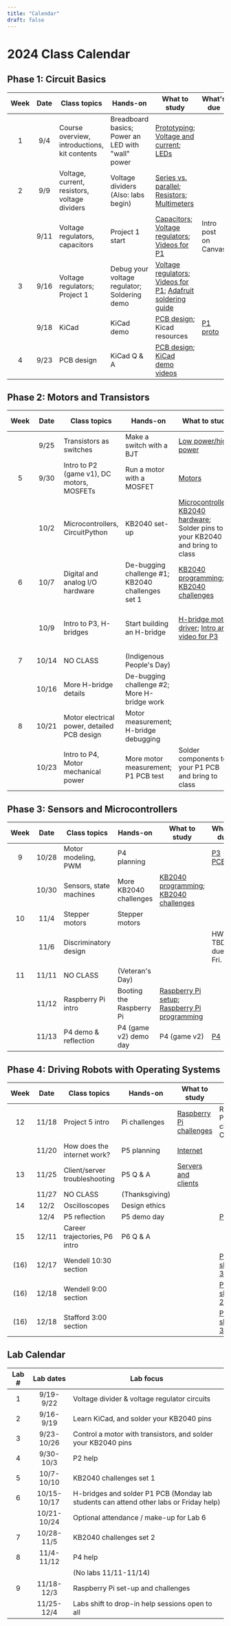 ```yaml
---
title: "Calendar"
draft: false
---
```


# 2024 Class Calendar

## Phase 1: Circuit Basics

| Week | Date  | Class topics  | Hands-on  | What to study | What's due |
|:----:|:-----:|--------------------------------------------|-------------------------------|--------------------------------------------------------------------------|---------------------------------------------------------------|
|  1   | 9/4   | Course overview, introductions, kit contents    | Breadboard basics; Power an LED with "wall" power  | [Prototyping](http://andnowforelectronics.com/notes/prototyping/); [Voltage and current](http://andnowforelectronics.com/notes/voltage-and-current/); [LEDs](http://andnowforelectronics.com/notes/leds/) |          |
|   2  | 9/9   | Voltage, current, resistors, voltage dividers    | Voltage dividers (Also: labs begin)|  [Series vs. parallel](http://andnowforelectronics.com/notes/series-vs-parallel/); [Resistors](http://andnowforelectronics.com/notes/resistors/); [Multimeters](http://andnowforelectronics.com/notes/multimeter/)   |  |
|     | 9/11  | Voltage regulators, capacitors |  Project 1 start  | [Capacitors](http://andnowforelectronics.com/notes/capacitors/); [Voltage regulators](http://andnowforelectronics.com/notes/voltage-regulation/); [Videos for P1](http://andnowforelectronics.com/notes/demo-videos/#videos-for-project-1)  | Intro post on Canvas |
|  3   | 9/16  | Voltage regulators; Project 1 |  Debug your voltage regulator; Soldering demo   | [Voltage regulators](http://andnowforelectronics.com/notes/voltage-regulation/); [Videos for P1](http://andnowforelectronics.com/notes/demo-videos/#videos-for-project-1); [Adafruit soldering guide](https://learn.adafruit.com/adafruit-guide-excellent-soldering/making-a-good-solder-joint)    |  |        |
|      | 9/18  | KiCad  | KiCad demo    | [PCB design](http://andnowforelectronics.com/notes/pcb/); Kicad resources  | [P1   proto](http://andnowforelectronics.com/logistics/projects/#project-1-build-a-breadboard-power-supply) |
|   4  | 9/23  | PCB design  | KiCad Q & A    | [PCB design](http://andnowforelectronics.com/notes/pcb/); [KiCad demo videos](http://andnowforelectronics.com/notes/demo-videos/#introduction-to-kicad-with-a-simple-led-board)    |  |


## Phase 2: Motors and Transistors

| Week | Date  | Class topics  | Hands-on  | What to study | What's due  |
|:----:|:-----:|--------------------------------------------|-------------------------------|--------------------------------------------------------------------------|---------------------------------------------------------------|
|      | 9/25  | Transistors as switches      |  Make a switch with a BJT    | [Low power/high power](http://andnowforelectronics.com/notes/low-power-high-power/)|[P1 PCB due Friday](http://andnowforelectronics.com/logistics/projects/#project-1-build-a-breadboard-power-supply)|        |
|  5   | 9/30  | Intro to P2 (game v1), DC motors, MOSFETs | Run a motor with a MOSFET    | [Motors](http://andnowforelectronics.com/notes/motors/) |              |
|      | 10/2 | Microcontrollers, CircuitPython     | KB2040 set-up    | [Microcontrollers](http://andnowforelectronics.com/notes/microcontrollers/); [KB2040 hardware](http://andnowforelectronics.com/notes/feather-rp2040-hardware/); Solder pins to your KB2040 and bring to class |      |
|   6  | 10/7 | Digital and analog I/O hardware            | De-bugging challenge #1; KB2040 challenges set 1  |    [KB2040 programming](http://andnowforelectronics.com/notes/feather-programming/); [KB2040 challenges](http://andnowforelectronics.com/notes/feather-challenges/)    |   
|      | 10/9  | Intro to P3, H-bridges   | Start building an H-bridge    | [H-bridge motor driver](http://andnowforelectronics.com/notes/h-bridge/); [Intro and video for P3](http://andnowforelectronics.com/logistics/projects/#project-2-build-an-h-bridge-motor-controller) | [P2 (game v1)](http://andnowforelectronics.com/logistics/projects) due Wed. in class|
|  7    | 10/14 | NO CLASS   | (Indigenous People's Day)  |  |        |
|     | 10/16  | More H-bridge details     | De-bugging challenge #2; More H-bridge work            |               |       |
|  8  | 10/21  | Motor electrical power, detailed PCB design  |   Motor measurement; H-bridge debugging   |     |[P3 proto](http://andnowforelectronics.com/logistics/projects/#project-2-build-an-h-bridge-motor-controller)|
|      | 10/23  | Intro to P4, Motor mechanical power |  More motor measurement; P1 PCB test  | Solder components to your P1 PCB and bring to class  | Soldered P1 PCB |


## Phase 3: Sensors and Microcontrollers

| Week | Date  | Class topics  | Hands-on  | What to study | What's due  |
|:----:|:-----:|--------------------------------------------|-------------------------------|--------------------------------------------------------------------------|---------------------------------------------------------------|
|  9  | 10/28  | Motor modeling, PWM  | P4 planning  |      | [P3 PCB](http://andnowforelectronics.com/logistics/projects/#project-2-build-an-h-bridge-motor-controller)   |
|      | 10/30  | Sensors, state machines   |  More KB2040 challenges  | [KB2040 programming](http://andnowforelectronics.com/notes/feather-programming/); [KB2040 challenges](http://andnowforelectronics.com/notes/feather-challenges/)  |  |
|  10   | 11/4  | Stepper motors   |  Stepper motors   |    |  |
|     | 11/6  | Discriminatory design   |         |       | HW TBD due Fri.   |
|   11   | 11/11 | NO CLASS     | (Veteran's Day)  |           |        |
|     | 11/12  | Raspberry Pi intro    |  Booting the Raspberry Pi   |[Raspberry Pi setup](http://andnowforelectronics.com/notes/pi-setup/); [Raspberry Pi programming](http://andnowforelectronics.com/notes/pi-programming/)   |      |
|     | 11/13  | P4 demo & reflection |  P4 (game v2) demo day     | P4 (game v2)  | [P4](http://andnowforelectronics.com/logistics/projects)   |

## Phase 4: Driving Robots with Operating Systems

| Week | Date  | Class topics  | Hands-on  | What to study | What's due  |
|:----:|:-----:|--------------------------------------------|-------------------------------|--------------------------------------------------------------------------|---------------------------------------------------------------|
|  12    | 11/18 | Project 5 intro       | Pi challenges |  [Raspberry Pi challenges](http://andnowforelectronics.com/notes/pi-challenges/)     |    Raspberry Pi setup check on Canvas         |
|     | 11/20 | How does the internet work?               |   P5 planning              |  [Internet](http://andnowforelectronics.com/notes/internet/)     |      |
|  13  | 11/25 | Client/server troubleshooting               |   P5 Q & A              |  [Servers and clients](http://andnowforelectronics.com/notes/servers/)     |      |
|      | 11/27 | NO CLASS     | (Thanksgiving)  |           |        |
|  14  | 12/2 | Oscilloscopes  |  Design ethics     |               |    |
|     | 12/4  | P5 reflection  |   P5 demo day  |          |   [P5](http://andnowforelectronics.com/logistics/projects)       |
|  15    | 12/11  | Career trajectories, P6 intro  |  P6 Q & A   |                                           |         |
|  (16)  | 12/17 |   Wendell 10:30 section        |       |             |[P6 showcase, 3:30pm](http://andnowforelectronics.com/logistics/projects)|
|  (16)  | 12/18 |   Wendell 9:00 section        |       |             |[P6 showcase, 2:00pm](http://andnowforelectronics.com/logistics/projects)|
|  (16)  | 12/18 |   Stafford 3:00 section        |       |             |[P6 showcase, 3:30pm](http://andnowforelectronics.com/logistics/projects)|



## Lab Calendar

| Lab # | Lab dates  | Lab focus  | 
|:----:|:----------:|----------------------|
| 1 | 9/19-9/22 | Voltage divider & voltage regulator circuits |
| 2 | 9/16-9/19 | Learn KiCad, and solder your KB2040 pins |
| 3 | 9/23-10/26 | Control a motor with transistors, and solder your KB2040 pins |
| 4 | 9/30-10/3 | P2 help |
| 5 | 10/7-10/10 | KB2040 challenges set 1 |
| 6 | 10/15-10/17 | H-bridges and solder P1 PCB (Monday lab students can attend other labs or Friday help) |
|  | 10/21-10/24 | Optional attendance / make-up for Lab 6 |
| 7 | 10/28-11/5 | KB2040 challenges set 2 |
| 8 | 11/4-11/12 | P4 help |
|  |  | (No labs 11/11-11/14) |
| 9 | 11/18-12/3 | Raspberry Pi set-up and challenges |
|  | 11/25-12/4 | Labs shift to drop-in help sessions open to all |






